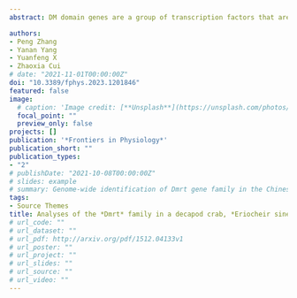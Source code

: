 ```yaml
---
abstract: DM domain genes are a group of transcription factors that are integral to sexual development and its evolution in metazoans. Their functions and regulatory mechanisms are not well understood in Malacostraca (crabs and crayfish) while these sex regulators have been widely identified in the past decade. In this study, the Dmrt family was investigated in the decapod crab, Eriocheir sinensis. We find that most members of the EsDmrt family begin to enrich around the juvenile 1 stage. In reproductive organs, EsDsx1, EsDsx2, EsiDMY and EsiDmrt1a highly express in the male-specific androgenic gland (AG), while EsDmrt-like, EsDsx-like, EsDmrt11E, and EsiDmrt1b show relatively high expression in testis. Also, we find the highly aberrant expression of EsiDMY and EsiDmrt1a in the chimeric AG, strongly indicating their function in AG development. Moreover, RNA interference of EsDsx1, EsiDMY, and EsiDmrt1a results in a significant decrease in transcription of the Insulin-like androgenic hormone (IAG), respectively. Our findings suggest that Dmrt genes in E. sinensis primarily function in male sexual differentiation, especially in AG development. Besides, this study identifies two unique groups of Dmrt genes in Malacostraca Dsx and iDmrt1. In Malacostraca Dsx, we uncover a cryptic mutation in the eight zinc motif-specific residues, which were firmly believed to be invariant across the Dmrt family. This mutation sets the Malacostraca Dsx apart from all the other Dmrt genes and implies a different way of transcriptional regulation. Genes from the iDmrt1 group show phylogenetical limitation to the malacostracan species and underwent positive selection, suggesting their highly specialized gene function to this class. Based on these findings, we propose that Dsx and iDmrt1 in Malacostraca have developed unique transcriptional regulation mechanisms to facilitate AG development. We hope that this study would contribute to our understandings of sexual development in Malacostraca and provide new insights into the evolutionary history of the Dmrt family.

authors:
- Peng Zhang
- Yanan Yang
- Yuanfeng X
- Zhaoxia Cui
# date: "2021-11-01T00:00:00Z"
doi: "10.3389/fphys.2023.1201846"
featured: false
image:
  # caption: 'Image credit: [**Unsplash**](https://unsplash.com/photos/jdD8gXaTZsc)'
  focal_point: ""
  preview_only: false
projects: []
publication: '*Frontiers in Physiology*'
publication_short: ""
publication_types:
- "2"
# publishDate: "2021-10-08T00:00:00Z"
# slides: example
# summary: Genome-wide identification of Dmrt gene family in the Chinese mitten crab, *Eriocheir sinensis*
tags:
- Source Themes
title: Analyses of the *Dmrt* family in a decapod crab, *Eriocheir sinensis* uncover new facets on the evolution of DM domain genes
# url_code: ""
# url_dataset: ""
# url_pdf: http://arxiv.org/pdf/1512.04133v1
# url_poster: ""
# url_project: ""
# url_slides: ""
# url_source: ""
# url_video: ""
---
```


